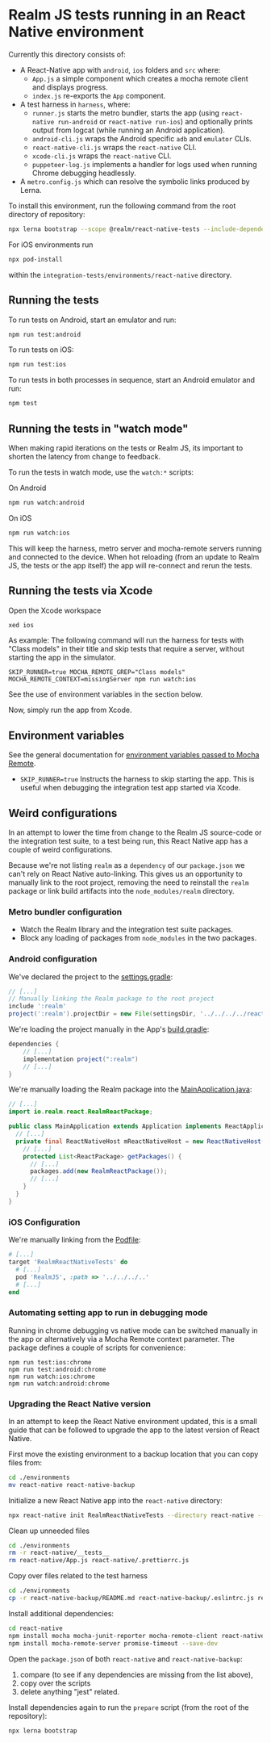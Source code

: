 # Realm JS tests running in an React Native environment

Currently this directory consists of:
- A React-Native app with `android`, `ios` folders and `src` where:
  - `App.js` a simple component which creates a mocha remote client and displays progress.
  - `index.js` re-exports the `App` component.
- A test harness in `harness`, where:
  - `runner.js` starts the metro bundler, starts the app (using `react-native run-android` or `react-native run-ios`) and optionally prints output from logcat (while running an Android application).
  - `android-cli.js` wraps the Android specific `adb` and `emulator` CLIs.
  - `react-native-cli.js` wraps the `react-native` CLI.
  - `xcode-cli.js` wraps the `react-native` CLI.
  - `puppeteer-log.js` implements a handler for logs used when running Chrome debugging headlessly.
- A `metro.config.js` which can resolve the symbolic links produced by Lerna.

To install this environment, run the following command from the root directory of repository:

```bash
npx lerna bootstrap --scope @realm/react-native-tests --include-dependencies
```

For iOS environments run 

```bash
npx pod-install 
```

within the `integration-tests/environments/react-native` directory.

## Running the tests

To run tests on Android, start an emulator and run:

```bash
npm run test:android
```

To run tests on iOS:

```bash
npm run test:ios
```

To run tests in both processes in sequence, start an Android emulator and run:

```bash
npm test
```

## Running the tests in "watch mode"

When making rapid iterations on the tests or Realm JS, its important to shorten the latency from change to feedback.

To run the tests in watch mode, use the `watch:*` scripts:

On Android

```bash
npm run watch:android
```

On iOS

```bash
npm run watch:ios
```

This will keep the harness, metro server and mocha-remote servers running and connected to the device. When hot reloading (from an update to Realm JS, the tests or the app itself) the app will re-connect and rerun the tests.

## Running the tests via Xcode

Open the Xcode workspace

```bash
xed ios
```

As example: The following command will run the harness for tests with "Class models" in their title and skip tests that require a server, without starting the app in the simulator.

```
SKIP_RUNNER=true MOCHA_REMOTE_GREP="Class models" MOCHA_REMOTE_CONTEXT=missingServer npm run watch:ios
```

See the use of environment variables in the section below.

Now, simply run the app from Xcode.

## Environment variables

See the general documentation for [environment variables passed to Mocha Remote](../../README.md#setting-context).

- `SKIP_RUNNER=true` Instructs the harness to skip starting the app. This is useful when debugging the integration test app started via Xcode.

## Weird configurations

In an attempt to lower the time from change to the Realm JS source-code or the integration test suite, to a test being run, this React Native app has a couple of weird configurations.

Because we're not listing `realm` as a `dependency` of our `package.json` we can't rely on React Native auto-linking.
This gives us an opportunity to manually link to the root project, removing the need to reinstall the `realm` package or link build artifacts into the `node_modules/realm` directory.

### Metro bundler configuration

- Watch the Realm library and the integration test suite packages.
- Block any loading of packages from `node_modules` in the two packages.

### Android configuration

We've declared the project to the [settings.gradle](./android/settings.gradle):

```gradle
// [...]
// Manually linking the Realm package to the root project
include ':realm'
project(':realm').projectDir = new File(settingsDir, '../../../../react-native/android')
```

We're loading the project manually in the App's [build.gradle](./android/app/build.gradle):

```gradle
dependencies {
    // [...]
    implementation project(":realm")
    // [...]
}
```

We're manually loading the Realm package into the [MainApplication.java](./android/app/src/main/java/com/realmreactnativetests/MainApplication.java):

```java
// [...]
import io.realm.react.RealmReactPackage;

public class MainApplication extends Application implements ReactApplication {
  // [...]
  private final ReactNativeHost mReactNativeHost = new ReactNativeHost(this) {
    // [...]
    protected List<ReactPackage> getPackages() {
      // [...]
      packages.add(new RealmReactPackage());
      // [...]
    }
  }
}
```

### iOS Configuration

We're manually linking from the [Podfile](./ios/Podfile):

```ruby
# [...]
target 'RealmReactNativeTests' do
  # [...]
  pod 'RealmJS', :path => '../../../..'
  # [...]
end
```

### Automating setting app to run in debugging mode

Running in chrome debugging vs native mode can be switched manually in the app or alternatively via a Mocha Remote context parameter.
The package defines a couple of scripts for convenience:

```
npm run test:ios:chrome
npm run test:android:chrome
npm run watch:ios:chrome
npm run watch:android:chrome
```

### Upgrading the React Native version

In an attempt to keep the React Native environment updated, this is a small guide that can be followed to upgrade the app to the latest version of React Native.

First move the existing environment to a backup location that you can copy files from:

```bash
cd ./environments
mv react-native react-native-backup
```

Initialize a new React Native app into the `react-native` directory:

```bash
npx react-native init RealmReactNativeTests --directory react-native --npm
```

Clean up unneeded files

```bash
cd ./environments
rm -r react-native/__tests__
rm react-native/App.js react-native/.prettierrc.js
```

Copy over files related to the test harness

```bash
cd ./environments
cp -r react-native-backup/README.md react-native-backup/.eslintrc.js react-native-backup/harness react-native-backup/src react-native-backup/index.js react-native
```

Install additional dependencies:

```bash
cd react-native
npm install mocha mocha-junit-reporter mocha-remote-client react-native-fs path-browserify @react-native-community/art react-native-progress
npm install mocha-remote-server promise-timeout --save-dev
```

Open the `package.json` of both `react-native` and `react-native-backup`:

1. compare (to see if any dependencies are missing from the list above),
2. copy over the scripts
3. delete anything "jest" related.

Install dependencies again to run the `prepare` script (from the root of the repository):

```bash
npx lerna bootstrap
```
